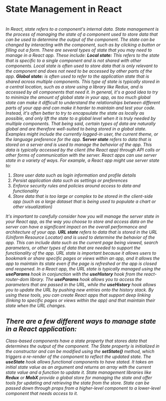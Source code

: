 # State Management in React

# 

*In React, state refers to a component's internal data. State management is the process of managing the state of a component used to store data that can be used to determine the output of the component. The state can be changed by interacting with the component, such as by clicking a button or filling out a form.*
 *There are several types of state that you may need to manage in a React app. These include:*
***Local state:*** *This refers to the state that is specific to a single component and is not shared with other components. Local state is often used to store data that is only relevant to the component and does not need to be accessed by other parts of the app.*
***Global state:*** *is often used to refer to the application state that is shared across multiple components. This type of state is typically stored in a central location, such as a store using a library like Redux, and is accessed by all components that need it.*
*In general, it's a good idea to try to minimize the amount of global state in your app, as too much global state can make it difficult to understand the relationships between different parts of your app and can make it harder to maintain and test your code. Instead, it's often better to try to encapsulate the state as locally as possible, and only lift the state to a global level when it is truly needed by multiple components.*
*That being said, certain types of data are naturally global and are therefore well-suited to being stored in a global state. Examples might include the currently logged-in user, the current theme, or the language preference for the app.*
**S*****erver state*** *refers to data that is stored on a server and is used to manage the behavior of the app. This data is typically accessed by the client (the React app) through API calls or other forms of communication with the server.*
*React apps can use server state in a variety of ways. For example, a React app might use server state to:*

1. *Store user data such as login information and profile details*
2. *Persist application data such as settings or preferences*
3. *Enforce security rules and policies around access to data and functionality*
4. *Store data that is too large or complex to be stored in the client-side app (such as a large dataset that is being used to populate a chart or other visualization)*

*It's important to carefully consider how you will manage the server state in your React app, as the way you choose to store and access data on the server can have a significant impact on the overall performance and architecture of your app.*
***URL state*** *refers to data that is stored in the URL (Uniform Resource Locator) and is used to determine the behavior of the app. This can include data such as the current page being viewed, search parameters, or other types of data that are needed to support the functionality of the app.*
*URL state is important because it allows users to bookmark or share specific pages or views within an app, and it allows the app to maintain its state even if the page is refreshed or the app is closed and reopened.*
*In a React app, the URL state is typically managed using the* ***useParams*** *hook in conjunction with the* ***useHistory*** *hook from the react-router-dom library. The* ***useParams*** *hook allows you to access the parameters that are passed in the URL, while the* ***useHistory*** *hook allows you to update the URL by pushing new entries onto the history stack.*
*By using these tools, you can create React apps that support deep linking (linking to specific pages or views within the app) and that maintain their state when the URL changes.*


## *There are a few different ways to manage state in a React application:*

*Class-based components have a state property that stores data that determines the output of the component. The State property is initialized in the constructor and can be modified using the* ***setState()*** *method, which triggers a re-render of the component to reflect the updated state.*
*The* ***useState*** *hook allows functional components to have stated. It takes an initial state value as an argument and returns an array with the current state value and a function to update it.*
*State management libraries like* ***Redux*** *or* ***MobX*** *provide a global store for managing the state and offer tools for updating and retrieving the state from the store.*
*State can be passed down through props from a higher-level component to a lower-level component that needs access to it.*


